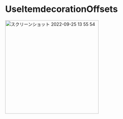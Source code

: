 # UseItemdecorationOffsets

<img width="300" alt="スクリーンショット 2022-09-25 13 55 54" src="https://user-images.githubusercontent.com/47273077/192128991-9e2d4f82-ce3d-4a18-b226-feff6dcc7cbe.png">
